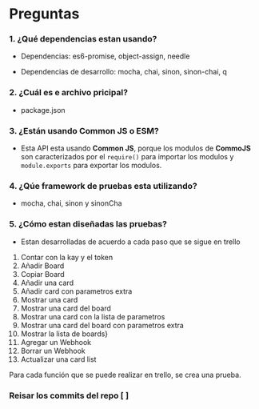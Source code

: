 # Preguntas
### 1. ¿Qué dependencias estan usando?
- Dependencias: es6-promise, object-assign, needle

- Dependencias de desarrollo: mocha, chai, sinon, sinon-chai, q

### 2. ¿Cuál es e archivo pricipal?
- package.json

### 3. ¿Están usando Common JS o ESM?
- Esta API esta usando **Common JS**, porque los modulos de  **CommoJS** son caracterizados por el `require()` para importar los modulos y `module.exports` para exportar los modulos. 

### 4. ¿Qúe framework de pruebas esta utilizando?
- mocha, chai, sinon y sinonCha

### 5. ¿Cómo estan diseñadas las pruebas?
- Estan desarrolladas de acuerdo a cada paso que se sigue en trello
1. Contar con la kay y el token
2. Añadir Board
3. Copiar Board
4. Añadir una card
5. Añadir card con parametros extra
6. Mostrar una card
7. Mostrar una card del board
8. Mostrar una card con la lista de parametros
9. Mostrar una card del board con parametros extra
10. Mostrar la lista de boards}
11. Agregar un Webhook
12. Borrar un Webhook
13. Actualizar una card list

Para cada función que se puede realizar en trello, se crea una prueba. 

### Reisar los commits del repo [ ]